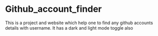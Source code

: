 # Github_account_finder
This is a project and website which help one to find any github accounts details with username. It has a dark and light mode toggle also
